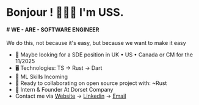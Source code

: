 Bonjour ! 👦🏾🤝 I'm USS.
=======================================================================================================================================

#### # WE - ARE - SOFTWARE ENGINEER
We do this, not because it's easy, but because we want to make it easy

* 👀 Maybe looking for a SDE position in UK • US • Canada or CM for the 11/2025
* 🖥️ Technologies: TS → Rust → Dart
* 🌱 ML Skills Incoming
* 🤝 Ready to collaborating on open source project with: ~Rust
* 🪽 Intern & Founder At Dorset Company
* Contact me via [Website](https://uss-franckmekoulou.web.app/) → [Linkedin](https://www.linkedin.com/in/franck-mekoulou/) → [Email](mailto:franckmekoulou.dev@hotmail.com)

